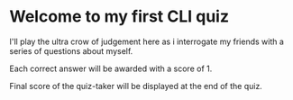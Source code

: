 # Welcome to my first CLI quiz

I'll play the ultra crow of judgement here as i interrogate my friends with a series of questions about myself.

Each correct answer will be awarded with a score of 1.

Final score of the quiz-taker will be displayed at the end of the quiz.
